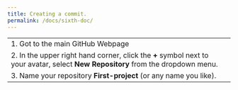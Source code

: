 ```yaml
---
title: Creating a commit.
permalink: /docs/sixth-doc/
---
```


|               |               |   
| ------------- |:-------------:| 
| 1. Got to the main GitHub Webpage |   | 
| 2. In the upper right hand corner, click the **+** symbol next to your avatar, select **New Repository** from the dropdown menu.|  |  
| 3. Name your repository **First-project** (or any name you like). |               |  
